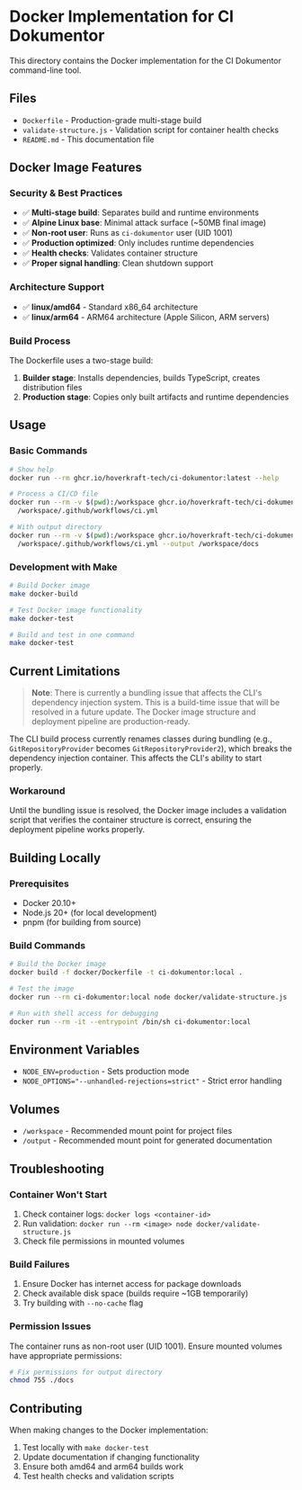 # Docker Implementation for CI Dokumentor

This directory contains the Docker implementation for the CI Dokumentor command-line tool.

## Files

- `Dockerfile` - Production-grade multi-stage build
- `validate-structure.js` - Validation script for container health checks
- `README.md` - This documentation file

## Docker Image Features

### Security & Best Practices

- ✅ **Multi-stage build**: Separates build and runtime environments
- ✅ **Alpine Linux base**: Minimal attack surface (~50MB final image)
- ✅ **Non-root user**: Runs as `ci-dokumentor` user (UID 1001)
- ✅ **Production optimized**: Only includes runtime dependencies
- ✅ **Health checks**: Validates container structure
- ✅ **Proper signal handling**: Clean shutdown support

### Architecture Support

- ✅ **linux/amd64** - Standard x86_64 architecture
- ✅ **linux/arm64** - ARM64 architecture (Apple Silicon, ARM servers)

### Build Process

The Dockerfile uses a two-stage build:

1. **Builder stage**: Installs dependencies, builds TypeScript, creates distribution files
2. **Production stage**: Copies only built artifacts and runtime dependencies

## Usage

### Basic Commands

```bash
# Show help
docker run --rm ghcr.io/hoverkraft-tech/ci-dokumentor:latest --help

# Process a CI/CD file
docker run --rm -v $(pwd):/workspace ghcr.io/hoverkraft-tech/ci-dokumentor:latest \
  /workspace/.github/workflows/ci.yml

# With output directory
docker run --rm -v $(pwd):/workspace ghcr.io/hoverkraft-tech/ci-dokumentor:latest \
  /workspace/.github/workflows/ci.yml --output /workspace/docs
```

### Development with Make

```bash
# Build Docker image
make docker-build

# Test Docker image functionality
make docker-test

# Build and test in one command
make docker-test
```

## Current Limitations

> **Note**: There is currently a bundling issue that affects the CLI's dependency injection system. This is a build-time issue that will be resolved in a future update. The Docker image structure and deployment pipeline are production-ready.

The CLI build process currently renames classes during bundling (e.g., `GitRepositoryProvider` becomes `GitRepositoryProvider2`), which breaks the dependency injection container. This affects the CLI's ability to start properly.

### Workaround

Until the bundling issue is resolved, the Docker image includes a validation script that verifies the container structure is correct, ensuring the deployment pipeline works properly.

## Building Locally

### Prerequisites

- Docker 20.10+
- Node.js 20+ (for local development)
- pnpm (for building from source)

### Build Commands

```bash
# Build the Docker image
docker build -f docker/Dockerfile -t ci-dokumentor:local .

# Test the image
docker run --rm ci-dokumentor:local node docker/validate-structure.js

# Run with shell access for debugging
docker run --rm -it --entrypoint /bin/sh ci-dokumentor:local
```

## Environment Variables

- `NODE_ENV=production` - Sets production mode
- `NODE_OPTIONS="--unhandled-rejections=strict"` - Strict error handling

## Volumes

- `/workspace` - Recommended mount point for project files
- `/output` - Recommended mount point for generated documentation

## Troubleshooting

### Container Won't Start

1. Check container logs: `docker logs <container-id>`
2. Run validation: `docker run --rm <image> node docker/validate-structure.js`
3. Check file permissions in mounted volumes

### Build Failures

1. Ensure Docker has internet access for package downloads
2. Check available disk space (builds require ~1GB temporarily)
3. Try building with `--no-cache` flag

### Permission Issues

The container runs as non-root user (UID 1001). Ensure mounted volumes have appropriate permissions:

```bash
# Fix permissions for output directory
chmod 755 ./docs
```

## Contributing

When making changes to the Docker implementation:

1. Test locally with `make docker-test`
2. Update documentation if changing functionality
3. Ensure both amd64 and arm64 builds work
4. Test health checks and validation scripts
